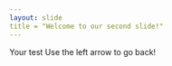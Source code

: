 ```yaml
---
layout: slide
title = "Welcome to our second slide!"
---
```

Your test
Use the left arrow to go back!
